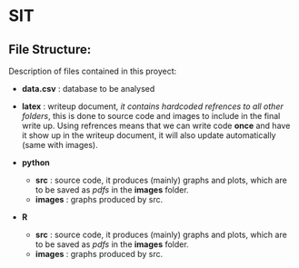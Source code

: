 # SIT

## File Structure:

Description of files contained in this proyect:

* **data.csv** : database to be analysed 

* **latex** : writeup document, *it contains hardcoded refrences to all other
  folders*, this is done to source code and images to include in the final write
up.  Using refrences means that we can write code **once** and have it show
up in the writeup document, it will also update automatically (same with images).

* **python**
	* **src** : source code, it produces (mainly) graphs and plots,
 which are to be saved as *pdfs* in the **images** folder.
	* **images** : graphs produced by src.

* **R**
	* **src** : source code, it produces (mainly) graphs and plots,
 which are to be saved as *pdfs* in the **images** folder.
	* **images** : graphs produced by src.
